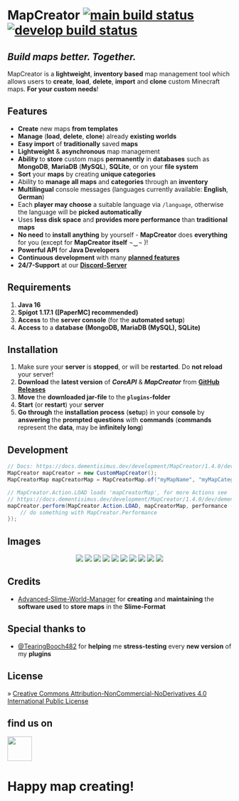 # MapCreator [![main build status](https://github.com/dementisimus/MapCreator/actions/workflows/build.yml/badge.svg?branch=main)](https://github.com/dementisimus/MapCreator) [![develop build status](https://github.com/dementisimus/MapCreator/actions/workflows/build.yml/badge.svg?branch=develop)](https://github.com/dementisimus/MapCreator/tree/develop)
## _Build maps better. Together._
  
MapCreator is a **lightweight**, **inventory based** map management tool which allows users to **create**, **load**, **delete**, **import** and **clone** custom Minecraft maps. **For your custom needs**!

## **Features**

- **Create** new maps **from templates**
- **Manage** (**load**, **delete**, **clone**) already **existing worlds**
- **Easy import** of **traditionally** saved **maps**
- **Lightweight** & **asynchronous** map management
- **Ability** to **store** custom maps **permanently** in **databases** such as **MongoDB**, **MariaDB** (**MySQL**), **SQLite**, or on your **file system**
- **Sort** your **maps** by creating **unique categories**
- Ability to **manage all maps** and **categories** through an **inventory**
- **Multilingual** console messages (languages currently available: **English**, **German**)
- Each **player may choose** a suitable language via `/language`, otherwise the language will be **picked automatically**
- Uses **less disk space** and **provides more performance** than **traditional maps**
- **No need** to **install anything** by yourself - **MapCreator** does **everything** for you (except for **MapCreator itself** ¬‿¬ )!
- **Powerful API** for **Java Developers**
- **Continuous development** with many **[planned features]**
- **24/7-Support** at our **[Discord-Server]**

## **Requirements**

1. **Java 16**
2. **Spigot 1.17.1** **([PaperMC] recommended)**
3. **Access** to the **server console** (for the **automated setup**)
4. **Access** to a **database** **(MongoDB, MariaDB (MySQL), SQLite)**

## **Installation**

1. Make sure your **server** is **stopped**, or will be **restarted**. Do **not reload** your server!
2. **Download** the **latest version** of _**CoreAPI**_ & _**MapCreator**_ from **[GitHub Releases]**
3. **Move** the **downloaded jar-file** to the **`plugins`-folder**
4. **Start** (or **restart**) your **server**
5. **Go through** the **installation process** (**setu**p) in your **console** by **answering** the **prompted questions** with **commands** (**commands** represent the **data**, may be **infinitely long**)

## **Development**

```java
// Docs: https://docs.dementisimus.dev/development/MapCreator/1.4.0/dev/dementisimus/mapcreator/creator/api/package-summary.html
MapCreator mapCreator = new CustomMapCreator();
MapCreatorMap mapCreatorMap = MapCreatorMap.of("myMapName", "myMapCategory");

// MapCreator.Action.LOAD loads 'mapCreatorMap', for more Actions see 
// https://docs.dementisimus.dev/development/MapCreator/1.4.0/dev/dementisimus/mapcreator/creator/api/MapCreator.Action.html
mapCreator.perform(MapCreator.Action.LOAD, mapCreatorMap, performance -> {
    // do something with MapCreator.Performance
});
```

## **Images**

<p align="center">
  <img src="https://dementisimus.dev/img/MapCreator/overview.jpg" />
  <img src="https://dementisimus.dev/img/MapCreator/map_overview.jpg" />
  <img src="https://dementisimus.dev/img/MapCreator/choose_template.jpg" />
  <img src="https://dementisimus.dev/img/MapCreator/world_import.jpg" />
  <img src="https://dementisimus.dev/img/MapCreator/name.jpg" />
  <img src="https://dementisimus.dev/img/MapCreator/load.jpg" />
  <img src="https://dementisimus.dev/img/MapCreator/teleport.jpg" />
  <img src="https://dementisimus.dev/img/MapCreator/save.jpg" />
  <img src="https://dementisimus.dev/img/MapCreator/leave-without-saving.jpg" />
  <img src="https://dementisimus.dev/img/MapCreator/delete.jpg" />
</p>


## **Credits**

- [Advanced-Slime-World-Manager] for **creating** and **maintaining** the **software used** to **store maps** in the **Slime-Format**

## **Special thanks to**

- [@TearingBooch482] for **helping** me **stress-testing** every **new version** of my **plugins**

## **License**

» [Creative Commons Attribution-NonCommercial-NoDerivatives 4.0 International Public License]

## find us on

[<img src="https://discordapp.com/assets/e4923594e694a21542a489471ecffa50.svg" alt="" height="55" />](https://discord.gg/sTRg8A7)

# **Happy map creating!**

   [planned features]: <https://github.com/dementisimus/MapCreator/projects/2>
   [Discord-Server]: <https://discord.gg/sTRg8A7>
   
   [PaperMC 1.17.1]: <https://papermc.io/downloads>
   
   [GitHub Releases]: <https://github.com/dementisimus/MapCreator/releases>
   
   [Advanced-Slime-World-Manager]: <https://github.com/Paul19988/Advanced-Slime-World-Manager>
   [@TearingBooch482]: <https://github.com/TearingBooch482>
   
   [Creative Commons Attribution-NonCommercial-NoDerivatives 4.0 International Public License]: <https://creativecommons.org/licenses/by-nc-nd/4.0/>
